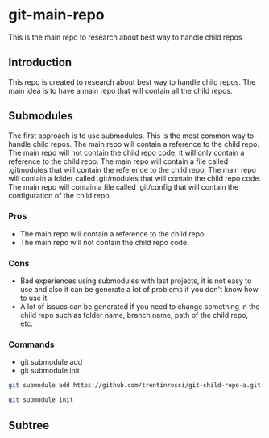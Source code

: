 # git-main-repo
This is the main repo to research about best way to handle child repos

## Introduction
This repo is created to research about best way to handle child repos. The main idea is to have a main repo that will contain all the child repos.

## Submodules
The first approach is to use submodules. This is the most common way to handle child repos. The main repo will contain a reference to the child repo. The main repo will not contain the child repo code, it will only contain a reference to the child repo. The main repo will contain a file called .gitmodules that will contain the reference to the child repo. The main repo will contain a folder called .git/modules that will contain the child repo code. The main repo will contain a file called .git/config that will contain the configuration of the child repo.

### Pros
- The main repo will contain a reference to the child repo.
- The main repo will not contain the child repo code.

### Cons
- Bad experiences using submodules with last projects, it is not easy to use and also it can be generate a lot of problems if you don't know how to use it.
- A lot of issues can be generated if you need to change something in the child repo such as folder name, branch name, path of the child repo, etc.

### Commands
- git submodule add <child-repo-url> <child-repo-folder>
- git submodule init

```bash
git submodule add https://github.com/trentinrossi/git-child-repo-a.git submodules/git-child-repo-a
```

```bash
git submodule init
```

## Subtree